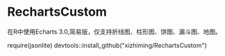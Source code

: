 # RechartsCustom
在R中使用Echarts 3.0,简易版，仅支持折线图、柱形图、饼图、漏斗图、地图。

require(jsonlite)
devtools::install_github("xizhiming/RechartsCustom")

